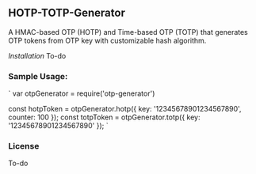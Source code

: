 ## HOTP-TOTP-Generator
A HMAC-based OTP (HOTP) and Time-based OTP (TOTP) that generates OTP tokens from OTP key with customizable hash algorithm.

*Installation*
To-do

### Sample Usage:
`
  var otpGenerator = require('otp-generator')

  const hotpToken = otpGenerator.hotp({ key: '12345678901234567890', counter: 100 });
  const totpToken = otpGenerator.totp({ key: '12345678901234567890' });
`


### License
To-do
